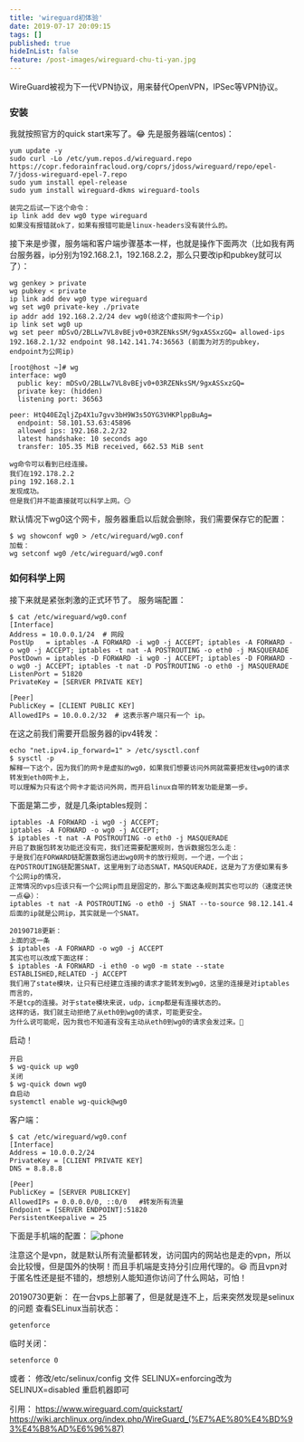 ```yaml
---
title: 'wireguard初体验'
date: 2019-07-17 20:09:15
tags: []
published: true
hideInList: false
feature: /post-images/wireguard-chu-ti-yan.jpg
---
```


WireGuard被视为下一代VPN协议，用来替代OpenVPN，IPSec等VPN协议。
<!-- more -->

### 安装

我就按照官方的quick start来写了。😂
先是服务器端(centos)：

```shell
yum update -y
sudo curl -Lo /etc/yum.repos.d/wireguard.repo https://copr.fedorainfracloud.org/coprs/jdoss/wireguard/repo/epel-7/jdoss-wireguard-epel-7.repo
sudo yum install epel-release
sudo yum install wireguard-dkms wireguard-tools

装完之后试一下这个命令：
ip link add dev wg0 type wireguard
如果没有报错就ok了，如果有报错可能是linux-headers没有装什么的。
```

接下来是步骤，服务端和客户端步骤基本一样，也就是操作下面两次（比如我有两台服务器，ip分别为192.168.2.1，192.168.2.2，那么只要改ip和pubkey就可以了）：

```shell
wg genkey > private
wg pubkey < private
ip link add dev wg0 type wireguard
wg set wg0 private-key ./private
ip addr add 192.168.2.2/24 dev wg0(给这个虚拟网卡一个ip)
ip link set wg0 up
wg set peer mDSvO/2BLLw7VL8vBEjv0+03RZENksSM/9gxASSxzGQ= allowed-ips 192.168.2.1/32 endpoint 98.142.141.74:36563 (前面为对方的pubkey，endpoint为公网ip)

[root@host ~]# wg
interface: wg0
  public key: mDSvO/2BLLw7VL8vBEjv0+03RZENksSM/9gxASSxzGQ=
  private key: (hidden)
  listening port: 36563

peer: HtQ40EZqljZp4X1u7gvv3bH9W3s5OYG3VHKPlppBuAg=
  endpoint: 58.101.53.63:45896
  allowed ips: 192.168.2.2/32
  latest handshake: 10 seconds ago
  transfer: 105.35 MiB received, 662.53 MiB sent

wg命令可以看到已经连接。
我们在192.178.2.2
ping 192.168.2.1
发现成功。
但是我们并不能直接就可以科学上网。😏
```

默认情况下wg0这个网卡，服务器重启以后就会删除，我们需要保存它的配置：

```shell
$ wg showconf wg0 > /etc/wireguard/wg0.conf
加载：
wg setconf wg0 /etc/wireguard/wg0.conf
```

### 如何科学上网

接下来就是紧张刺激的正式环节了。
服务端配置：

```shell
$ cat /etc/wireguard/wg0.conf
[Interface]
Address = 10.0.0.1/24  # 网段
PostUp   = iptables -A FORWARD -i wg0 -j ACCEPT; iptables -A FORWARD -o wg0 -j ACCEPT; iptables -t nat -A POSTROUTING -o eth0 -j MASQUERADE
PostDown = iptables -D FORWARD -i wg0 -j ACCEPT; iptables -D FORWARD -o wg0 -j ACCEPT; iptables -t nat -D POSTROUTING -o eth0 -j MASQUERADE
ListenPort = 51820
PrivateKey = [SERVER PRIVATE KEY]

[Peer]
PublicKey = [CLIENT PUBLIC KEY]
AllowedIPs = 10.0.0.2/32  # 这表示客户端只有一个 ip。
```

在这之前我们需要开启服务器的ipv4转发：

```shell
echo "net.ipv4.ip_forward=1" > /etc/sysctl.conf
$ sysctl -p
解释一下这个，因为我们的网卡是虚拟的wg0，如果我们想要访问外网就需要把发往wg0的请求转发到eth0网卡上，
可以理解为只有这个网卡才能访问外网，而开启linux自带的转发功能是第一步。
```

下面是第二步，就是几条iptables规则：

```shell
iptables -A FORWARD -i wg0 -j ACCEPT;
iptables -A FORWARD -o wg0 -j ACCEPT;
$ iptables -t nat -A POSTROUTING -o eth0 -j MASQUERADE
开启了数据包转发功能还没有完，我们还需要配置规则，告诉数据包怎么走：
于是我们在FORWARD链配置数据包进出wg0网卡的放行规则，一个进，一个出；
在POSTROUTING链配置SNAT，这里用到了动态SNAT，MASQUERADE，这是为了方便如果有多个公网ip的情况，
正常情况的vps应该只有一个公网ip而且是固定的，那么下面这条规则其实也可以的（速度还快一点😂）：
iptables -t nat -A POSTROUTING -o eth0 -j SNAT --to-source 98.12.141.4
后面的ip就是公网ip，其实就是一个SNAT。

20190718更新：
上面的这一条
$ iptables -A FORWARD -o wg0 -j ACCEPT
其实也可以改成下面这样：
$ iptables -A FORWARD -i eth0 -o wg0 -m state --state ESTABLISHED,RELATED -j ACCEPT
我们用了state模块，让只有已经建立连接的请求才能转发到wg0，这里的连接是对iptables而言的，
不是tcp的连接。对于state模块来说，udp，icmp都是有连接状态的。
这样的话，我们就主动拒绝了从eth0到wg0的请求，可能更安全。
为什么说可能呢，因为我也不知道有没有主动从eth0到wg0的请求会发过来。🤭
```

启动！

```shell
开启
$ wg-quick up wg0
关闭
$ wg-quick down wg0
自启动
systemctl enable wg-quick@wg0
```

客户端：

```shell
$ cat /etc/wireguard/wg0.conf
[Interface]
Address = 10.0.0.2/24  
PrivateKey = [CLIENT PRIVATE KEY]
DNS = 8.8.8.8

[Peer]
PublicKey = [SERVER PUBLICKEY]
AllowedIPs = 0.0.0.0/0, ::0/0   #转发所有流量
Endpoint = [SERVER ENDPOINT]:51820
PersistentKeepalive = 25
```

下面是手机端的配置：
![phone](/images/photo_2019-09-08_15-36-15.jpg "phone")

注意这个是vpn，就是默认所有流量都转发，访问国内的网站也是走的vpn，所以会比较慢，但是国外的快啊！而且手机端是支持分引应用代理的。😆
而且vpn对于匿名性还是挺不错的，想想别人能知道你访问了什么网站，可怕！

20190730更新：
在一台vps上部署了，但是就是连不上，后来突然发现是selinux的问题
查看SELinux当前状态：

```shell
getenforce
```

临时关闭：

```shell
setenforce 0  
```

或者：
修改/etc/selinux/config 文件
SELINUX=enforcing改为SELINUX=disabled
重启机器即可

引用：
<https://www.wireguard.com/quickstart/>
<https://wiki.archlinux.org/index.php/WireGuard_(%E7%AE%80%E4%BD%93%E4%B8%AD%E6%96%87)>
